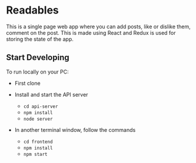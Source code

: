 # Readables

This is a single page web app where you can add posts, like or dislike them, comment on the post.
This is made using React and Redux is used for storing the state of the app.


## Start Developing

To run locally on your PC:
* First clone

* Install and start the API server
    - `cd api-server`
    - `npm install`
    - `node server`
* In another terminal window, follow the commands
    - `cd frontend`
    - `npm install`
    - `npm start`

